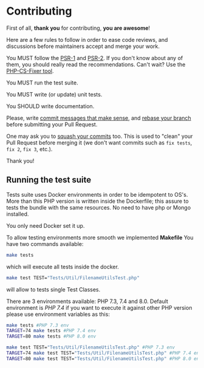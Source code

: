 Contributing
============

First of all, **thank you** for contributing, **you are awesome**!

Here are a few rules to follow in order to ease code reviews, and discussions before
maintainers accept and merge your work.

You MUST follow the [PSR-1](//www.php-fig.org/psr/psr-1/) and
[PSR-2](//www.php-fig.org/psr/psr-2/). If you don't know about any of them, you
should really read the recommendations. Can't wait? Use the [PHP-CS-Fixer
tool](//cs.sensiolabs.org/).

You MUST run the test suite.

You MUST write (or update) unit tests.

You SHOULD write documentation.

Please, write [commit messages that make
sense](//tbaggery.com/2008/04/19/a-note-about-git-commit-messages.html),
and [rebase your branch](//git-scm.com/book/en/v2/Git-Branching-Rebasing)
before submitting your Pull Request.

One may ask you to [squash your
commits](http://gitready.com/advanced/2009/02/10/squashing-commits-with-rebase.html)
too. This is used to "clean" your Pull Request before merging it (we don't want
commits such as `fix tests`, `fix 2`, `fix 3`, etc.).

Thank you!

## Running the test suite

Tests suite uses Docker environments in order to be idempotent to OS's. More than this 
PHP version is written inside the Dockerfile; this assure to tests the bundle with
the same resources. No need to have php or Mongo installed. 

You only need Docker set it up.

To allow testing environments more smooth we implemented **Makefile** 
You have two commands available:

```bash
make tests
```

which will execute all tests inside the docker.

```bash
make test TEST="Tests/Util/FilenameUtilsTest.php"
```

will allow to tests single Test Classes.

There are 3 environments available: PHP 7.3, 7.4 and 8.0.
Default environment is *PHP 7.4* if you want to execute it against 
other PHP version please use environment variables as this:

```bash
make tests #PHP 7.3 env
TARGET=74 make tests #PHP 7.4 env
TARGET=80 make tests #PHP 8.0 env

make test TEST="Tests/Util/FilenameUtilsTest.php" #PHP 7.3 env
TARGET=74 make test TEST="Tests/Util/FilenameUtilsTest.php" #PHP 7.4 env
TARGET=80 make test TEST="Tests/Util/FilenameUtilsTest.php" #PHP 8.0 env
```

